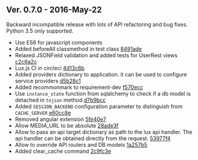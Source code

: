 ## Ver. 0.7.0 - 2016-May-22

Backward incompatible release with lots of API refactoring and bug fixes.
Python 3.5 only supported.

* Use ES6 for javascript components
* Added beforeAll classmethod in test class [8491ade](https://github.com/quantmind/lux/commit/8491aded9a7fde94d58da1ee96985ee167ca8f24)
* Relaxed JSONField validation and added tests for UserRest views [c2c6a2c](https://github.com/quantmind/lux/commit/c2c6a2c22071a8d1c531b01f172834453559978d)
* Lux.js CI in circleci [4d13c6b](https://github.com/quantmind/lux/commit/4d13c6bc4e917e7e217c6f9c9a19b0870c5097c0)
* Added providers dictionary to application. it can be used to configure service providers [d5b28c1](https://github.com/quantmind/lux/commit/d5b28c17192d3830d01cfa9cafbb60faa7541681)
* Added recommonmark to requirement-dev [f570ecc](https://github.com/quantmind/lux/commit/f570eccd0fa1de479a224870e35ede952e706918)
* Use ``instance_state`` function from sqlalchemy to check if a db model is detached in ``tojson`` method [d7b9bcc](https://github.com/quantmind/lux/commit/d7b9bcc05e0f849c19fbc47b3fb409c83f98603b)
* Added ``SESSION_BACKEND`` configuration parameter to distinguish from ``CACHE_SERVER`` [e60cc8e](https://github.com/quantmind/lux/commit/e60cc8e8c2bb4dc0db9670026889286690975e1e)
* Removed angular extension [5fe40e7](https://github.com/quantmind/lux/commit/5fe40e786acff23bd818009b48b52e2536dd2659)
* Allow MEDIA_URL to be absolute [28ade3f](https://github.com/quantmind/lux/commit/28ade3fd930bdde8af4025a00292aa4f67e9ac26)
* Allow to pass an api target dictionary as path to the lux api handler. The api handler can be obtained directly from the request. [53977f4](https://github.com/quantmind/lux/commit/53977f4e5f1a6b6679fec702ec62d742b96bf035)
* Allow to override API routers and DB models [1a257b5](https://github.com/quantmind/lux/commit/1a257b574e7e8cb61923bb2c734ffc8051c82f6c)
* Added clear_cache command [2c9fc3e](https://github.com/quantmind/lux/commit/2c9fc3ec1bb40487a61226c59df60ad54a862dc8)

